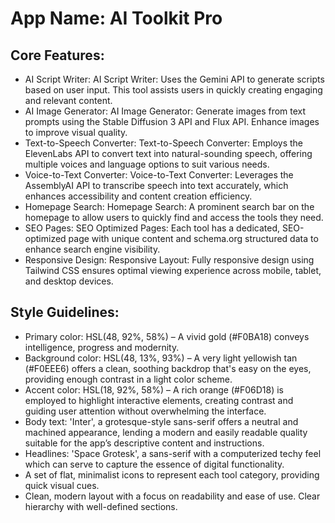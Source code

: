 # **App Name**: AI Toolkit Pro

## Core Features:

- AI Script Writer: AI Script Writer: Uses the Gemini API to generate scripts based on user input. This tool assists users in quickly creating engaging and relevant content.
- AI Image Generator: AI Image Generator: Generate images from text prompts using the Stable Diffusion 3 API and Flux API.  Enhance images to improve visual quality.
- Text-to-Speech Converter: Text-to-Speech Converter: Employs the ElevenLabs API to convert text into natural-sounding speech, offering multiple voices and language options to suit various needs.
- Voice-to-Text Converter: Voice-to-Text Converter: Leverages the AssemblyAI API to transcribe speech into text accurately, which enhances accessibility and content creation efficiency.
- Homepage Search: Homepage Search: A prominent search bar on the homepage to allow users to quickly find and access the tools they need.
- SEO Pages: SEO Optimized Pages: Each tool has a dedicated, SEO-optimized page with unique content and schema.org structured data to enhance search engine visibility.
- Responsive Design: Responsive Layout: Fully responsive design using Tailwind CSS ensures optimal viewing experience across mobile, tablet, and desktop devices.

## Style Guidelines:

- Primary color: HSL(48, 92%, 58%) – A vivid gold (#F0BA18) conveys intelligence, progress and modernity.
- Background color: HSL(48, 13%, 93%) – A very light yellowish tan (#F0EEE6) offers a clean, soothing backdrop that's easy on the eyes, providing enough contrast in a light color scheme.
- Accent color: HSL(18, 92%, 58%) – A rich orange (#F06D18) is employed to highlight interactive elements, creating contrast and guiding user attention without overwhelming the interface.
- Body text: 'Inter', a grotesque-style sans-serif offers a neutral and machined appearance, lending a modern and easily readable quality suitable for the app’s descriptive content and instructions.
- Headlines: 'Space Grotesk', a sans-serif with a computerized techy feel which can serve to capture the essence of digital functionality.
- A set of flat, minimalist icons to represent each tool category, providing quick visual cues.
- Clean, modern layout with a focus on readability and ease of use. Clear hierarchy with well-defined sections.